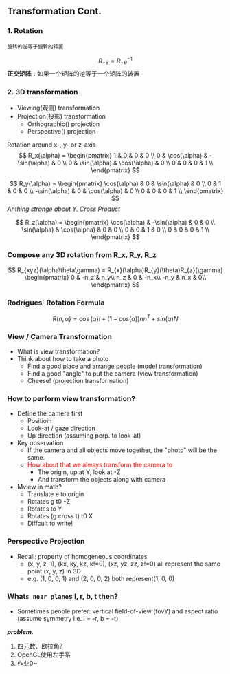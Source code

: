 ## Transformation Cont.

### 1. Rotation
```
旋转的逆等于旋转的转置
```
$$
R_{-\theta} = {R_{-\theta}}^{-1}
$$
**正交矩阵**：如果一个矩阵的逆等于一个矩阵的转置

### 2. 3D transformation
- Viewing(观测) transformation
- Projection(投影) transformation
  - Orthographic() projection
  - Perspective() projection

Rotation around x-, y- or z-axis
$$
R_x(\alpha) = 
\begin{pmatrix}
1 & 0 & 0 & 0 \\
0 & \cos(\alpha) & -\sin(\alpha) & 0 \\
0 & \sin(\alpha) & \cos(\alpha) & 0 \\
0 & 0 & 0 & 1 \\   
\end{pmatrix}
$$

$$
R_y(\alpha) = 
\begin{pmatrix}
\cos(\alpha) & 0 & \sin(\alpha) & 0 \\
0 & 1 & 0 & 0 \\
-\sin(\alpha) & 0 & \cos(\alpha) & 0 \\
0 & 0 & 0 & 1 \\   
\end{pmatrix}
$$
*Anthing strange about Y. Cross Product*

$$
R_z(\alpha) = 
\begin{pmatrix}
\cos(\alpha) & -\sin(\alpha) & 0 & 0 \\
\sin(\alpha) & \cos(\alpha) & 0 & 0 \\
0 & 0 & 1 & 0 \\
0 & 0 & 0 & 1 \\   
\end{pmatrix}
$$

### Compose any 3D rotation from R_x, R_y, R_z
$$
R_{xyz}(\alpha\theta\gamma) = R_{x}(\alpha)R_{y}(\theta)R_{z}(\gamma)
\begin{pmatrix}
0 & -n_z & n_y\\
n_z & 0 & -n_x\\
-n_y & n_x & 0\\   
\end{pmatrix}
$$

### Rodrigues` Rotation Formula
$$
R(n,\alpha) = \cos(\alpha)I + (1-cos(\alpha))nn^T + sin(\alpha)N
$$
### View / Camera Transformation
-  What is view transformation?
-  Think about how to take a photo
   -  Find a good place and arrange people (model transformation)
   -  Find a good "angle" to put the camera (view transformation)
   -  Cheese! (projection transformation)

### How to perform view transformation?
- Define the camera first
  - Positioin 
  - Look-at / gaze direction
  - Up direction (assuming perp. to look-at)
- Key observation
  - If the camera and all objects move together, the "photo" will be the same. 
  - <font color="red">How about that we always transform the camera to</font>
    - The origin, up at Y, look at -Z
    - And transform the objects along with camera
- Mview in math?
  - Translate e to origin
  - Rotates g t0 -Z
  - Rotates to Y
  - Rotates (g cross t) t0 X
  - Diffcult to write!


### Perspective Projection
- Recall: property of homogeneous coordinates
  - (x, y, z, 1), (kx, ky, kz, k!=0), (xz, yz, zz, z!=0) all represent the same point (x, y, z) in 3D
  - e.g. (1, 0, 0, 1) and (2, 0, 0, 2) both represent(1, 0, 0)

### What`s near plane`s l, r, b, t then?
- Sometimes people prefer: vertical field-of-view (fovY) and aspect ratio (assume symmetry i.e. l = -r, b = -t)

***problem.***
1. 四元数、欧拉角?
2. OpenGL使用左手系
3. 作业0~